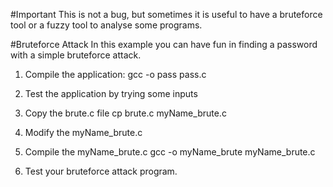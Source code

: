 #Important
This is not a bug, but sometimes it is useful to have a bruteforce tool or a fuzzy tool to analyse some programs.

#Bruteforce Attack
In this example you can have fun in finding a password with a simple bruteforce attack.

1. Compile the application:
gcc -o pass pass.c

2. Test the application by trying some inputs
3. Copy the brute.c file
cp brute.c myName_brute.c

4. Modify the myName_brute.c
5. Compile the myName_brute.c
gcc -o myName_brute myName_brute.c

6. Test your bruteforce attack program.
